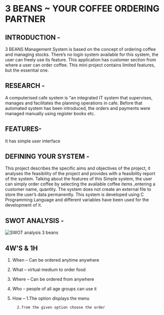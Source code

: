 # 3 BEANS ~ YOUR COFFEE ORDERING PARTNER

## INTRODUCTION -
3 BEANS Management System is based on the concept of ordering coffee and managing stocks. There’s no login system available for this system, 
the user can freely use its feature. 
This application has customer section from where a user can order coffee. This mini project contains limited features, but the essential one.

## RESEARCH -
A computerised cafe system is “an integrated IT system that supervises, manages and facilitates the planning operations in cafe.
Before that automated system has been introduced, the orders and payments were managed manually using register books etc.

## FEATURES-
It has simple user interface

## DEFINING YOUR SYSTEM -
This project describes the specific aims and objectives of the project, it analyses the feasibility of the project and provides with a feasibility report of the system.
Talking about the features of this Simple system, the user can simply order coffee by selecting the available coffee items  ,entering a customer name, quantity. 
The system does not create an external file to store the user’s data permanently. 
This system is developed using C Programming Language and different variables have been used for the development of it.

## SWOT ANALYSIS -
![SWOT analysis 3 beans](https://user-images.githubusercontent.com/86190217/124644925-6c72b800-deb0-11eb-86a9-016cdbe875a2.jpg)


## 4W'S & 1H
1. When – Can be ordered anytime anywhere
1. What – virtual medium to order food
1. Where – Can be ordered from anywhere
1. Who – people of all age groups can use it
1. How – 1.The option displays the menu
       
         2.from the given option choose the order

